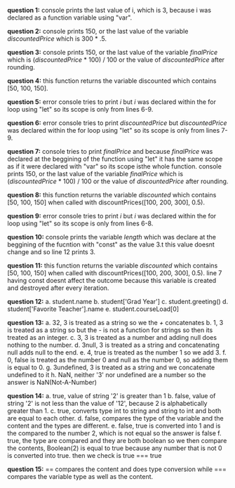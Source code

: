 **question 1:**
console prints the last value of i, which is 3, because i was declared as a function variable using "var".

**question 2:**
console prints 150, or the last value of the variable *discountedPrice* which is 300 * .5.

**question 3:**
console prints 150, or the last value of the variable *finalPrice* which is (*discountedPrice* * 100) / 100 or the value of *discountedPrice* after rounding.

**question 4:**
this function returns the variable discounted which contains [50, 100, 150].

**question 5:**
error
console tries to print *i* but *i* was declared within the for loop using "let" so its scope is only from lines 6-9.

**question 6:**
error
console tries to print *discountedPrice* but *discountedPrice* was declared within the for loop using "let" so its scope is only from lines 7-9.

**question 7:**
console tries to print *finalPrice* and because *finalPrice* was declared at the beggining of the function using "let" it has the same scope as if it were declared with "var" so its scope isthe whole function. console prints 150, or the last value of the variable *finalPrice* which is (*discountedPrice* * 100) / 100 or the value of *discountedPrice* after rounding.

**question 8:**
this function returns the variable *discounted* which contains [50, 100, 150] when called with discountPrices([100, 200, 300], 0.5).

**question 9:**
error
console tries to print *i* but *i* was declared within the for loop using "let" so its scope is only from lines 6-8.

**question 10:**
console prints the variable *length* which was declare at the beggining of the fucntion with "const" as the value 3.t this value doesnt change and so line 12 prints 3.

**question 11:**
this function returns the variable *discounted* which contains [50, 100, 150] when called with discountPrices([100, 200, 300], 0.5). line 7 having const doesnt affect the outcome because this variable is created and destroyed after every iteration.

**question 12:**
a. student.name
b. student['Grad Year']
c. student.greeting()
d. student['Favorite Teacher'].name
e. student.courseLoad[0]

**question 13:**
a. 32, 3 is treated as a string so we the *+* concatenates
b. 1, 3 is treated as a string so but the *-* is not a function for strings so then its treated as an integer.
c. 3, 3 is treated as a number and adding null does nothing to the number.
d. 3null, 3 is treated as a string and concatenating null adds null to the end.
e. 4, true is treated as the number 1 so we add 3.
f. 0, false is treated as the number 0 and null as the number 0, so adding them is equal to 0.
g. 3undefined, 3 is treated as a string and we concatenate undefined to it
h. NaN, neither '3' nor undefined are a number so the answer is NaN(Not-A-Number)

**question 14:**
a. true, value of string '2' is greater than 1
b. false, value of string '2' is not less than the value of '12', because 2 is alphabetically greater than 1.
c. true, converts type int to string and string to int and both are equal to each other.
d. false, compares the type of the variable and the content and the types are different.
e. false, true is converted into 1 and is the compared to the number 2, which is not equal so the answer is false
f. true, the type are compared and they are both boolean so we then compare the contents, Boolean(2) is equal to true because any number that is not 0 is converted into true. then we check is true === true

**question 15:**
== compares the content and does type conversion while === compares the variable type as well as the content.
